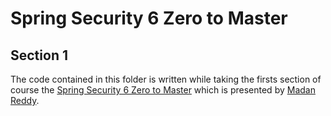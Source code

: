 # Spring Security 6 Zero to Master

## Section 1

The code contained in this folder is written while taking the firsts section of course the
[Spring Security 6 Zero to Master](https://www.udemy.com/course/spring-security-zero-to-master/)
which is presented by [Madan Reddy](https://github.com/eazybytes).
